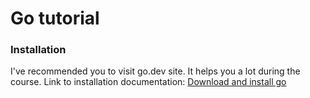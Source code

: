 # Go tutorial


### Installation

I've recommended you to visit go.dev site. It helps you a lot during the course.
Link to installation documentation: [Download and install go](https://go.dev/doc/install)



